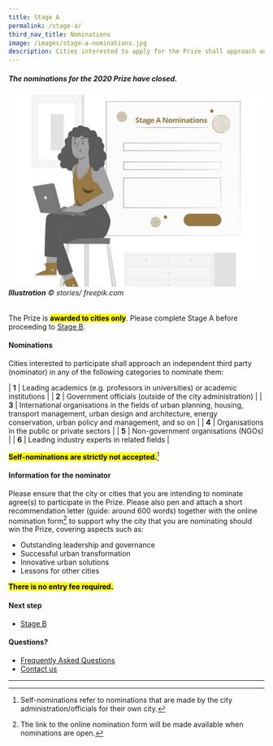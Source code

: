 ```yaml
---
title: Stage A
permalink: /stage-a/
third_nav_title: Nominations
image: /images/stage-a-nominations.jpg
description: Cities interested to apply for the Prize shall approach an independent third party (nominator) to nominate them. 
---
```


##### The nominations for the 2020 Prize have closed.

###### ![Stage A Nominations](/images/stage-a-nominations.jpg/)**Illustration** © stories/ freepik.com

The Prize is **<mark>awarded to cities only</mark>**. Please complete Stage A before proceeding to [Stage B](/stage-b/).

#### **Nominations**

Cities interested to participate shall approach an independent third party (nominator) in any of the following categories to nominate them:

| **1** |  Leading academics (e.g. professors in universities) or academic institutions |
| **2** |  Government officials (outside of the city administration) |
| **3** |  International organisations in the fields of urban planning, housing, transport management, urban design and architecture, energy conservation, urban policy and management, and so on |
| **4** |  Organisations in the public or private sectors |
| **5** |  Non-government organisations (NGOs) |
| **6** |  Leading industry experts in related fields |

**<mark>Self-nominations are strictly not accepted.</mark>**[^1]

#### **Information for the nominator**

Please ensure that the city or cities that you are intending to nominate agree(s) to participate in the Prize. Please also pen and attach a short recommendation letter (guide: around 600 words) together with the online nomination form[^2] to support why the city that you are nominating should win the Prize, covering aspects such as: 

- Outstanding leadership and governance
- Successful urban transformation
- Innovative urban solutions
- Lessons for other cities

**<mark>There is no entry fee required.</mark>**

#### **Next step**

- [Stage B](/stage-b/)

#### **Questions?**

- [Frequently Asked Questions](/faq/) 
- [Contact us](/feedback/)

---

[^1]: Self-nominations refer to nominations that are made by the city administration/officials for their own city. 
[^2]: The link to the online nomination form will be made available when nominations are open.
